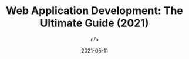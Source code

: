 ---
author: n/a
date: 2021-05-11
publisher: riseuplabs
tags:
  - meta
target_url: https://riseuplabs.com/web-application-development-ultimate-guide/
title: "Web Application Development: The Ultimate Guide (2021)"
---